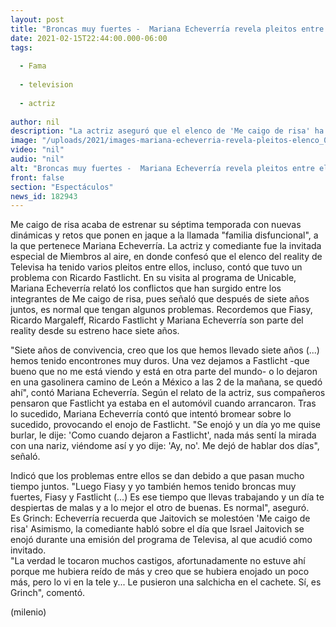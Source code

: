 ```yaml
---
layout: post
title: "Broncas muy fuertes -  Mariana Echeverría revela pleitos entre elenco de 'Me caigo de risa'"
date: 2021-02-15T22:44:00.000-06:00
tags:
  
  - Fama
  
  - television
  
  - actriz
  
author: nil
description: "La actriz aseguró que el elenco de 'Me caigo de risa' ha tenido varios pleitos entre ellos, incluso, contó que tuvo un problema con Ricardo Fastlicht. "
image: "/uploads/2021/images-mariana-echeverria-revela-pleitos-elenco_0_0_1200_747.jpg"
video: "nil"
audio: "nil"
alt: "Broncas muy fuertes -  Mariana Echeverría revela pleitos entre elenco de 'Me caigo de risa'"
front: false
section: "Espectáculos"
news_id: 182943
---
```


Me caigo de risa acaba de estrenar su séptima temporada con nuevas dinámicas y retos que ponen en jaque a la llamada "familia disfuncional", a la que pertenece Mariana Echeverría. La actriz y comediante fue la invitada especial de Miembros al aire, en donde confesó que el elenco del reality de Televisa ha tenido varios pleitos entre ellos, incluso, contó que tuvo un problema con Ricardo Fastlicht.  En su visita al programa de Unicable, Mariana Echeverría relató los conflictos que han surgido entre los integrantes de Me caigo de risa, pues señaló que después de siete años juntos, es normal que tengan algunos problemas. Recordemos que Fiasy, Ricardo Margaleff, Ricardo Fastlicht y Mariana Echeverría son parte del reality desde su estreno hace siete años.

"Siete años de convivencia, creo que los que hemos llevado siete años (...) hemos tenido encontrones muy duros. Una vez dejamos a Fastlicht -que bueno que no me está viendo y está en otra parte del mundo- o lo dejaron en una gasolinera camino de León a México a las 2 de la mañana, se quedó ahí", contó Mariana Echeverría. Según el relato de la actriz, sus compañeros pensaron que Fastlicht ya estaba en el automóvil cuando arrancaron. Tras lo sucedido, Mariana Echeverría contó que intentó bromear sobre lo sucedido, provocando el enojo de Fastlicht.  "Se enojó y un día yo me quise burlar, le dije: 'Como cuando dejaron a Fastlicht', nada más sentí la mirada con una nariz, viéndome así y yo dije: 'Ay, no'. Me dejó de hablar dos días", señaló.  

Indicó que los problemas entre ellos se dan debido a que pasan mucho tiempo juntos. 
"Luego Fiasy y yo también hemos tenido broncas muy fuertes, Fiasy y Fastlicht (...) Es ese tiempo que llevas trabajando y un día te despiertas de malas y a lo mejor el otro de buenas. Es normal", aseguró.  
Es Grinch: Echeverría recuerda que Jaitovich se molestóen 'Me caigo de risa' 
Asimismo, la comediante habló sobre el día que Israel Jaitovich se enojó durante una emisión del programa de Televisa, al que acudió como invitado.  
"La verdad le tocaron muchos castigos, afortunadamente no estuve ahí porque me hubiera reído de más y creo que se hubiera enojado un poco más, pero lo vi en la tele y... Le pusieron una salchicha en el cachete. Sí, es Grinch", comentó.  

(milenio)